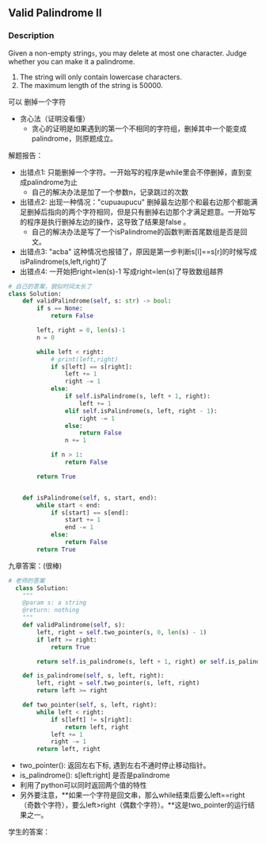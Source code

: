 ## Valid Palindrome II

### Description

Given a non-empty string`s`, you may delete at most one character. Judge whether you can make it a palindrome.

1. The string will only contain lowercase characters.
2. The maximum length of the string is 50000.

可以 删掉一个字符

* 贪心法（证明没看懂）
  * 贪心的证明是如果遇到的第一个不相同的字符组，删掉其中一个能变成palindrome，则原题成立。

解题报告：

* 出错点1: 只能删掉一个字符。一开始写的程序是while里会不停删掉，直到变成palindrome为止
  * 自己的解决办法是加了一个参数n，记录跳过的次数
* 出错点2: 出现一种情况："cupuaupucu" 删掉最左边那个和最右边那个都能满足删掉后指向的两个字符相同，但是只有删掉右边那个才满足题意。一开始写的程序是执行删掉左边的操作，这导致了结果是false 。
  * 自己的解决办法是写了一个isPalindrome的函数判断首尾数组是否是回文。
* 出错点3: "acba" 这种情况也报错了，原因是第一步判断s\[l\]==s\[r\]的时候写成isPalindrome\(s,left,right\)了
* 出错点4: 一开始把right=len\(s\)-1 写成right=len\(s\)了导致数组越界

```py
# 自己的答案，貌似时间太长了
class Solution:
    def validPalindrome(self, s: str) -> bool:
        if s == None:
            return False

        left, right = 0, len(s)-1
        n = 0

        while left < right:
            # print(left,right)
            if s[left] == s[right]:
                left += 1
                right -= 1
            else:
                if self.isPalindrome(s, left + 1, right):
                    left += 1
                elif self.isPalindrome(s, left, right - 1):
                    right -= 1
                else:
                    return False
                n += 1

            if n > 1:
                return False

        return True    


    def isPalindrome(self, s, start, end):
        while start < end:
            if s[start] == s[end]:
                start += 1
                end -= 1
            else:
                return False
        return True
```

九章答案：\(很棒\)

```py
# 老师的答案
  class Solution:
    """
    @param s: a string
    @return: nothing
    """
    def validPalindrome(self, s):
        left, right = self.two_pointer(s, 0, len(s) - 1)            
        if left >= right:
            return True

        return self.is_palindrome(s, left + 1, right) or self.is_palindrome(s, left, right - 1)

    def is_palindrome(self, s, left, right):
        left, right = self.two_pointer(s, left, right)
        return left >= right

    def two_pointer(self, s, left, right):
        while left < right:
            if s[left] != s[right]:
                return left, right
            left += 1
            right -= 1
        return left, right
```

* two\_pointer\(\): 返回左右下标, 遇到左右不通时停止移动指针。
* is\_palindrome\(\): s\[left:right\] 是否是palindrome
* 利用了python可以同时返回两个值的特性
* 另外要注意，**如果一个字符是回文串，那么while结束后要么left==right（奇数个字符），要么left&gt;right（偶数个字符）。**这是two\_pointer的运行结果之一。

学生的答案：

```py

```



